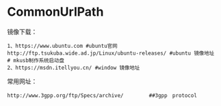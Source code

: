 # CommonUrlPath

镜像下载：

```
1、https://www.ubuntu.com #ubuntu官网
http://ftp.tsukuba.wide.ad.jp/Linux/ubuntu-releases/ #ubuntu 镜像地址
# mkusb制作系统启动盘
2、https://msdn.itellyou.cn/ #window 镜像地址
```

常用网址：

```
http://www.3gpp.org/ftp/Specs/archive/　　　　　##3gpp　protocol
```

